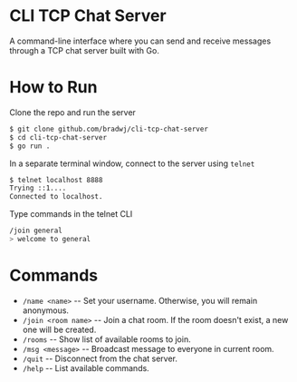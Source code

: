 # CLI TCP Chat Server
A command-line interface where you can send and receive messages through a TCP chat server built with Go.

# How to Run
Clone the repo and run the server
```bash
$ git clone github.com/bradwj/cli-tcp-chat-server
$ cd cli-tcp-chat-server
$ go run .
```
In a separate terminal window, connect to the server using `telnet`
```bash
$ telnet localhost 8888
Trying ::1....
Connected to localhost.
```
Type commands in the telnet CLI
```bash
/join general
> welcome to general
```

# Commands
- `/name <name>` -- Set your username. Otherwise, you will remain anonymous.
- `/join <room name>` -- Join a chat room. If the room doesn't exist, a new one will be created.
- `/rooms` -- Show list of available rooms to join.
- `/msg <message>` -- Broadcast message to everyone in current room.
- `/quit` -- Disconnect from the chat server.
- `/help` -- List available commands.
